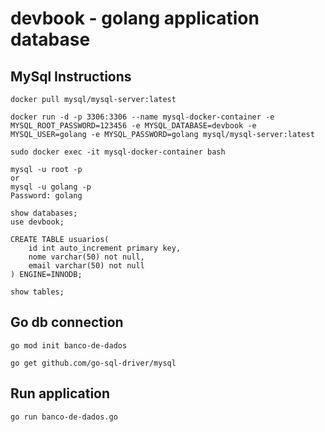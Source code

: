 # devbook - golang application database


## MySql Instructions

```
docker pull mysql/mysql-server:latest

docker run -d -p 3306:3306 --name mysql-docker-container -e MYSQL_ROOT_PASSWORD=123456 -e MYSQL_DATABASE=devbook -e MYSQL_USER=golang -e MYSQL_PASSWORD=golang mysql/mysql-server:latest

sudo docker exec -it mysql-docker-container bash

mysql -u root -p
or
mysql -u golang -p
Password: golang

show databases;
use devbook;

CREATE TABLE usuarios(
    id int auto_increment primary key,
    nome varchar(50) not null,
    email varchar(50) not null
) ENGINE=INNODB;

show tables;
```

## Go db connection
```
go mod init banco-de-dados

go get github.com/go-sql-driver/mysql
```

## Run application
```
go run banco-de-dados.go
```
